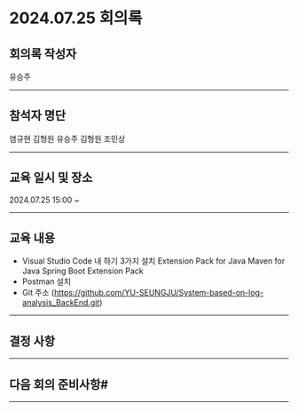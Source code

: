 # 2024.07.25 회의록
## 회의록 작성자
유승주
***
## 참석자 명단
염규현
김형원
유승주
김형원
조민상
***
## 교육 일시 및 장소
2024.07.25 15:00 ~



***
## 교육 내용
- Visual Studio Code 내 하기 3가지 설치
Extension Pack for Java
Maven for Java
Spring Boot Extension Pack
- Postman 설치
- Git 주소
  (https://github.com/YU-SEUNGJU/System-based-on-log-analysis_BackEnd.git) 

***

 


## 결정 사항



***
## 다음 회의 준비사항#


***

